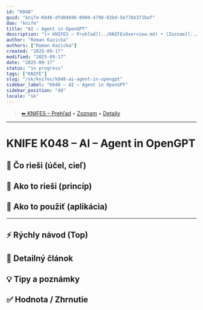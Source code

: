 ```yaml
---
id: "K048"
guid: "knife-K048-dfd04696-0904-4798-83bd-5e77bb371baf"
dao: "knife"
title: "AI – Agent in OpenGPT"
description: "[⬅ KNIFES – Prehľad](../KNIFEsOverview.md) • [Zoznam](../KNIFE_Overview_List.md) • [Detaily](../KNIFE_Overview_Details.md)\n---\n KNIFE K048 – AI – Agent in OpenGPT"
author: "Roman Kazicka"
authors: ["Roman Kazicka"]
created: "2025-09-17"
modified: "2025-09-17"
date: "2025-09-17"
status: "in progress"
tags: ["KNIFE"]
slug: "/sk/knifes/k048-ai-agent-in-opengpt"
sidebar_label: "K048 – AI – Agent in OpenGPT"
sidebar_position: "48"
locale: "sk"
---
```

<!-- body:start -->

<!-- nav:knifes -->
> [⬅ KNIFES – Prehľad](../KNIFEsOverview.md) • [Zoznam](../KNIFE_Overview_List.md) • [Detaily](../KNIFE_Overview_Details.md)
---
# KNIFE K048 – AI – Agent in OpenGPT

## 🎯 Čo rieši (účel, cieľ)

## 🧩 Ako to rieši (princíp)

## 🧪 Ako to použiť (aplikácia)

---

## ⚡ Rýchly návod (Top)

## 📜 Detailný článok

## 💡 Tipy a poznámky

## ✅ Hodnota / Zhrnutie
